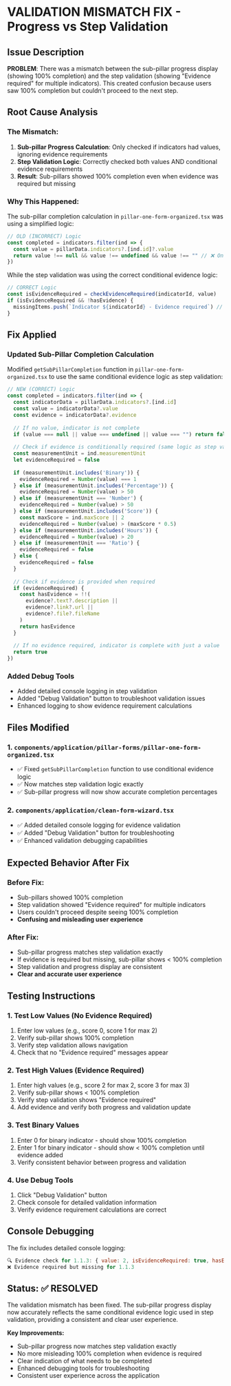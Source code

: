 # VALIDATION MISMATCH FIX - Progress vs Step Validation

## Issue Description
**PROBLEM**: There was a mismatch between the sub-pillar progress display (showing 100% completion) and the step validation (showing "Evidence required" for multiple indicators). This created confusion because users saw 100% completion but couldn't proceed to the next step.

## Root Cause Analysis

### **The Mismatch:**
1. **Sub-pillar Progress Calculation**: Only checked if indicators had values, ignoring evidence requirements
2. **Step Validation Logic**: Correctly checked both values AND conditional evidence requirements
3. **Result**: Sub-pillars showed 100% completion even when evidence was required but missing

### **Why This Happened:**
The sub-pillar completion calculation in `pillar-one-form-organized.tsx` was using a simplified logic:
```typescript
// OLD (INCORRECT) Logic
const completed = indicators.filter(ind => {
  const value = pillarData.indicators?.[ind.id]?.value
  return value !== null && value !== undefined && value !== "" // ❌ Only checked for values
})
```

While the step validation was using the correct conditional evidence logic:
```typescript
// CORRECT Logic
const isEvidenceRequired = checkEvidenceRequired(indicatorId, value)
if (isEvidenceRequired && !hasEvidence) {
  missingItems.push(`Indicator ${indicatorId} - Evidence required`) // ✅ Checked evidence too
}
```

## Fix Applied

### **Updated Sub-Pillar Completion Calculation**
Modified `getSubPillarCompletion` function in `pillar-one-form-organized.tsx` to use the same conditional evidence logic as step validation:

```typescript
// NEW (CORRECT) Logic
const completed = indicators.filter(ind => {
  const indicatorData = pillarData.indicators?.[ind.id]
  const value = indicatorData?.value
  const evidence = indicatorData?.evidence
  
  // If no value, indicator is not complete
  if (value === null || value === undefined || value === "") return false
  
  // Check if evidence is conditionally required (same logic as step validation)
  const measurementUnit = ind.measurementUnit
  let evidenceRequired = false
  
  if (measurementUnit.includes('Binary')) {
    evidenceRequired = Number(value) === 1
  } else if (measurementUnit.includes('Percentage')) {
    evidenceRequired = Number(value) > 50
  } else if (measurementUnit === 'Number') {
    evidenceRequired = Number(value) > 50
  } else if (measurementUnit.includes('Score')) {
    const maxScore = ind.maxScore || 2
    evidenceRequired = Number(value) > (maxScore * 0.5)
  } else if (measurementUnit.includes('Hours')) {
    evidenceRequired = Number(value) > 20
  } else if (measurementUnit === 'Ratio') {
    evidenceRequired = false
  } else {
    evidenceRequired = false
  }
  
  // Check if evidence is provided when required
  if (evidenceRequired) {
    const hasEvidence = !!(
      evidence?.text?.description ||
      evidence?.link?.url ||
      evidence?.file?.fileName
    )
    return hasEvidence
  }
  
  // If no evidence required, indicator is complete with just a value
  return true
})
```

### **Added Debug Tools**
- Added detailed console logging in step validation
- Added "Debug Validation" button to troubleshoot validation issues
- Enhanced logging to show evidence requirement calculations

## Files Modified

### 1. `components/application/pillar-forms/pillar-one-form-organized.tsx`
- ✅ Fixed `getSubPillarCompletion` function to use conditional evidence logic
- ✅ Now matches step validation logic exactly
- ✅ Sub-pillar progress will now show accurate completion percentages

### 2. `components/application/clean-form-wizard.tsx`
- ✅ Added detailed console logging for evidence validation
- ✅ Added "Debug Validation" button for troubleshooting
- ✅ Enhanced validation debugging capabilities

## Expected Behavior After Fix

### **Before Fix:**
- Sub-pillars showed 100% completion
- Step validation showed "Evidence required" for multiple indicators
- Users couldn't proceed despite seeing 100% completion
- **Confusing and misleading user experience**

### **After Fix:**
- Sub-pillar progress matches step validation exactly
- If evidence is required but missing, sub-pillar shows < 100% completion
- Step validation and progress display are consistent
- **Clear and accurate user experience**

## Testing Instructions

### 1. **Test Low Values (No Evidence Required)**
1. Enter low values (e.g., score 0, score 1 for max 2)
2. Verify sub-pillar shows 100% completion
3. Verify step validation allows navigation
4. Check that no "Evidence required" messages appear

### 2. **Test High Values (Evidence Required)**
1. Enter high values (e.g., score 2 for max 2, score 3 for max 3)
2. Verify sub-pillar shows < 100% completion
3. Verify step validation shows "Evidence required"
4. Add evidence and verify both progress and validation update

### 3. **Test Binary Values**
1. Enter 0 for binary indicator - should show 100% completion
2. Enter 1 for binary indicator - should show < 100% completion until evidence added
3. Verify consistent behavior between progress and validation

### 4. **Use Debug Tools**
1. Click "Debug Validation" button
2. Check console for detailed validation information
3. Verify evidence requirement calculations are correct

## Console Debugging

The fix includes detailed console logging:
```javascript
🔍 Evidence check for 1.1.3: { value: 2, isEvidenceRequired: true, hasEvidence: false, evidence: {} }
❌ Evidence required but missing for 1.1.3
```

## Status: ✅ RESOLVED

The validation mismatch has been fixed. The sub-pillar progress display now accurately reflects the same conditional evidence logic used in step validation, providing a consistent and clear user experience.

**Key Improvements:**
- Sub-pillar progress now matches step validation exactly
- No more misleading 100% completion when evidence is required
- Clear indication of what needs to be completed
- Enhanced debugging tools for troubleshooting
- Consistent user experience across the application
